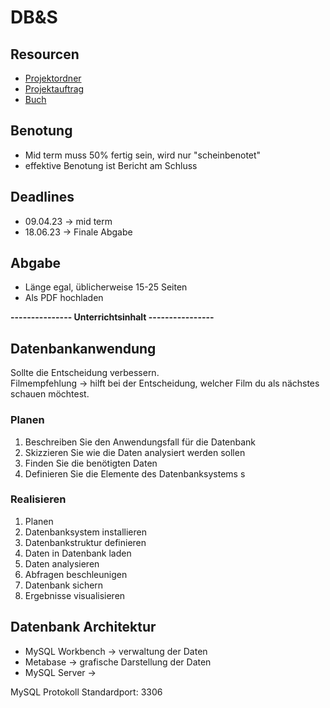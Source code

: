 # DB&S

## Resourcen

- [Projektordner](https://elearning.hslu.ch/ilias/ilias.php?ref_id=5771362&cmd=view&cmdClass=ilrepositorygui&cmdNode=10h&baseClass=ilRepositoryGUI)
- [Projektauftrag](https://elearning.hslu.ch/ilias/goto.php?target=file_5771369_download&client_id=hslu)
- [Buch](https://elearning.hslu.ch/ilias/goto.php?target=file_5772226_download&client_id=hslu)

## Benotung

- Mid term muss 50% fertig sein, wird nur "scheinbenotet"
- effektive Benotung ist Bericht am Schluss

## Deadlines

- 09.04.23 -> mid term
- 18.06.23 -> Finale Abgabe

## Abgabe

- Länge egal, üblicherweise 15-25 Seiten
- Als PDF hochladen

**--------------- Unterrichtsinhalt ----------------**

## Datenbankanwendung

Sollte die Entscheidung verbessern.  
Filmempfehlung -> hilft bei der Entscheidung, welcher Film du als nächstes schauen möchtest.

### Planen

1. Beschreiben Sie den Anwendungsfall für die Datenbank
2. Skizzieren Sie wie die Daten analysiert werden sollen
3. Finden Sie die benötigten Daten
4. Definieren Sie die Elemente des Datenbanksystems
   s

### Realisieren

1. Planen
2. Datenbanksystem installieren
3. Datenbankstruktur definieren
4. Daten in Datenbank laden
5. Daten analysieren
6. Abfragen beschleunigen
7. Datenbank sichern
8. Ergebnisse visualisieren

## Datenbank Architektur

- MySQL Workbench -> verwaltung der Daten
- Metabase -> grafische Darstellung der Daten
- MySQL Server ->

MySQL Protokoll Standardport: 3306
